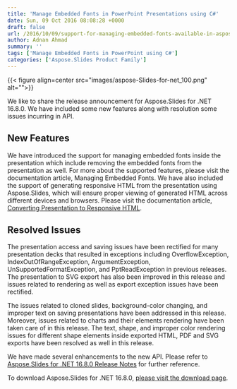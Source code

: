 ```yaml
---
title: 'Manage Embedded Fonts in PowerPoint Presentations using C#'
date: Sun, 09 Oct 2016 08:08:28 +0000
draft: false
url: /2016/10/09/support-for-managing-embedded-fonts-available-in-aspose.slides-for-.net-16.8.0/
author: Adnan Ahmad
summary: ''
tags: ['Manage Embedded Fonts in PowerPoint using C#']
categories: ['Aspose.Slides Product Family']
---
```




{{< figure align=center src="images/aspose-Slides-for-net_100.png" alt="">}}


We like to share the release announcement for Aspose.Slides for .NET 16.8.0. We have included some new features along with resolution some issues incurring in API.

## New Features

We have introduced the support for managing embedded fonts inside the presentation which include removing the embedded fonts from the presentation as well. For more about the supported features, please visit the documentation article, Managing Embedded Fonts. We have also included the support of generating responsive HTML from the presentation using Aspose.Slides, which will ensure proper viewing of generated HTML across different devices and browsers. Please visit the documentation article, [Converting Presentation to Responsive HTML][1].

## Resolved Issues

The presentation access and saving issues have been rectified for many presentation decks that resulted in exceptions including OverflowException, IndexOutOfRangeException, ArgumentException, UnSupportedFormatException, and PptReadException in previous releases. The presentation to SVG export has also been improved in this release and issues related to rendering as well as export exception issues have been rectified.

The issues related to cloned slides, background-color changing, and improper text on saving presentations have been addressed in this release. Moreover, issues related to charts and their elements rendering have been taken care of in this release. The text, shape, and improper color rendering issues for different shape elements inside exported HTML, PDF and SVG exports have been resolved as well in this release.

We have made several enhancements to the new API. Please refer to [Aspose.Slides for .NET 16.8.0 Release Notes][2] for further reference.

To download Aspose.Slides for .NET 16.8.0, [please visit the download page][3].




[1]: https://docs.aspose.com/display/slidesnet/Convert+Presentation#ConvertingaPresentation-ConvertingPresentationtoResponsiveHTML
[2]: https://docs.aspose.com/display/slidesnet/Aspose.Slides+for+.NET+16.8.0+Release+Notes
[3]: https://downloads.aspose.com/slides/net/




